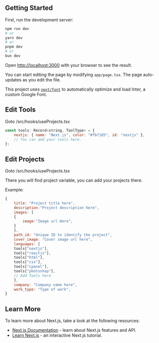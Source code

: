 ## Getting Started

First, run the development server:

```bash
npm run dev
# or
yarn dev
# or
pnpm dev
# or
bun dev
```

Open [http://localhost:3000](http://localhost:3000) with your browser to see the result.

You can start editing the page by modifying `app/page.tsx`. The page auto-updates as you edit the file.

This project uses [`next/font`](https://nextjs.org/docs/basic-features/font-optimization) to automatically optimize and load Inter, a custom Google Font.

## Edit Tools

Goto /src/hooks/useProjects.tsx

```JavaScript
const tools: Record<string, ToolType> = {
    nextjs: { name: "Next.js", color: "#fb7185", id: "nextjs" },
    // You can add your tools here.
};
```

## Edit Projects

Goto /src/hooks/useProjects.tsx

There you will find project variable, you can add your projects there.

Example:
```JavaScript
{
    title: "Project title here",
    description:"Project description here",
    images: [
    {
        image:"Image url Here",
    }
    ],
    path_id: "Unique ID to identify the project",
    cover_image: "Cover image url here",
    languages: [
    tools["nextjs"],
    tools["reactjs"],
    tools["html"],
    tools["css"],
    tools["cpanel"],
    tools["photoshop"],
    // Add Tools here
    ],
    company: "Company name here",
    work_type: "Type of work",
}
```

## Learn More

To learn more about Next.js, take a look at the following resources:

- [Next.js Documentation](https://nextjs.org/docs) - learn about Next.js features and API.
- [Learn Next.js](https://nextjs.org/learn) - an interactive Next.js tutorial.

